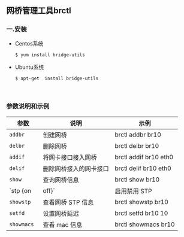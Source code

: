 ## 网桥管理工具brctl 

### 一.安装

- Centos系统

  ```sh
  $ yum install bridge-utils
  ```

- Ubuntu系统   

  ```sh
  $ apt-get  install bridge-utils
  ```

  

<br/>

### 参数说明和示例

| 参数            | 说明                   | 示例                  |
| --------------- | ---------------------- | --------------------- |
| `addbr `        | 创建网桥               | brctl addbr br10      |
| `delbr `        | 删除网桥               | brctl delbr br10      |
| `addif  `       | 将网卡接口接入网桥     | brctl addif br10 eth0 |
| `delif  `       | 删除网桥接入的网卡接口 | brctl delif br10 eth0 |
| `show `         | 查询网桥信息           | brctl show br10       |
| `stp  {on|off}` | 启用禁用 STP           | brctl stp br10 off/on |
| `showstp `      | 查看网桥 STP 信息      | brctl showstp br10    |
| `setfd  `       | 设置网桥延迟           | brctl setfd br10 10   |
| `showmacs `     | 查看 mac 信息          | brctl showmacs br10   |
